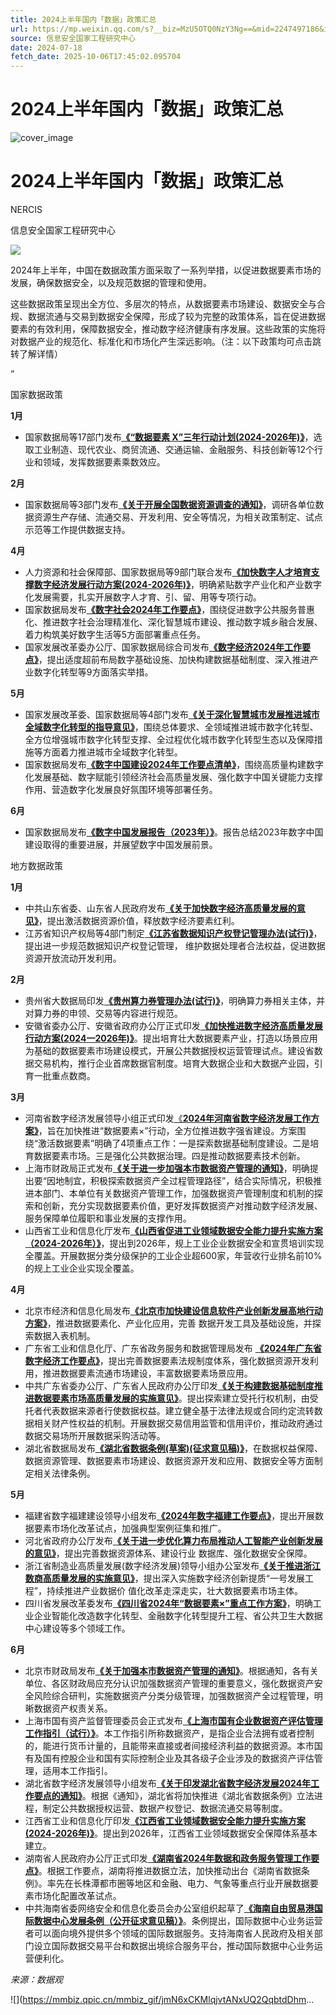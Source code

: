 ```yaml
---
title: 2024上半年国内「数据」政策汇总
url: https://mp.weixin.qq.com/s?__biz=MzU5OTQ0NzY3Ng==&mid=2247497186&idx=1&sn=29a5aa6bfa575f9dd23990d78e6e4e01&chksm=feb674f1c9c1fde7f9befd22f0fafce670892d2f5f3992fb958454830d4eba04c3ba44398e2e&scene=58&subscene=0#rd
source: 信息安全国家工程研究中心
date: 2024-07-18
fetch_date: 2025-10-06T17:45:02.095704
---
```


# 2024上半年国内「数据」政策汇总

![cover_image](https://mmbiz.qpic.cn/mmbiz_jpg/jmN6xCKMlqgHv0Ku3jFfUhPV5ktU90I5GzxYmOhRibhLJy6BiaATCT3b0yS2dn8AqQuibiaMD4GtlHib1JJ6qjnlicZA/0?wx_fmt=jpeg)

# 2024上半年国内「数据」政策汇总

NERCIS

信息安全国家工程研究中心

![](https://mmbiz.qpic.cn/mmbiz_gif/jmN6xCKMlqjvtANxUQ2QqbtdDhmNdCNtJPDxCws0p1I79HrThmryvLXJXwc0bIsYLpACce6Dh9m71KjibxUTXlw/640?wx_fmt=gif&from=appmsg)

2024年上半年，中国在数据政策方面采取了一系列举措，以促进数据要素市场的发展，确保数据安全，以及规范数据的管理和使用。

这些数据政策呈现出全方位、多层次的特点，从数据要素市场建设、数据安全与合规、数据流通与交易到数据安全保障，形成了较为完整的政策体系，旨在促进数据要素的有效利用，保障数据安全，推动数字经济健康有序发展。这些政策的实施将对数据产业的规范化、标准化和市场化产生深远影响。（注：以下政策均可点击跳转了解详情）

”

国家数据政策

**1月**

* 国家数据局等17部门发布[**《“数据要素 X”三年行动计划(2024-2026年)》**](https://mp.weixin.qq.com/s?__biz=MzkzMTU5MDA3OQ==&mid=2247484875&idx=2&sn=600cd70ce8e9fc105ea2a35c0437fd00&scene=21#wechat_redirect)，选取工业制造、现代农业、商贸流通、交通运输、金融服务、科技创新等12个行业和领域，发挥数据要素乘数效应。

**2月**

* 国家数据局等3部门发布[**《关于开展全国数据资源调查的通知》**](https://mp.weixin.qq.com/s?__biz=MzkzMTU5MDA3OQ==&mid=2247485044&idx=1&sn=ee8057d3276ed6f8f93fda0a4faf802b&scene=21#wechat_redirect)，调研各单位数据资源生产存储、流通交易、开发利用、安全等情况，为相关政策制定、试点示范等工作提供数据支持。

**4月**

* 人力资源和社会保障部、国家数据局等9部门联合发布[**《加快数字人才培育支撑数字经济发展行动方案(2024-2026年)》**](https://mp.weixin.qq.com/s?__biz=MzkzMTU5MDA3OQ==&mid=2247486102&idx=1&sn=7ed1fa3c4403c39d01480e88f6ead372&scene=21#wechat_redirect)，明确紧贴数字产业化和产业数字化发展需要，扎实开展数字人才育、引、留、用等专项行动。
* 国家数据局发布[**《数字社会2024年工作要点》**](https://mp.weixin.qq.com/s?__biz=MzkzMTU5MDA3OQ==&mid=2247486103&idx=1&sn=1c74bc9565b42862630ebb38e6d0b806&scene=21#wechat_redirect)，围绕促进数字公共服务普惠化、推进数字社会治理精准化、深化智慧城市建设、推动数字城乡融合发展、着力构筑美好数字生活等5方面部署重点任务。
* 国家发展改革委办公厅、国家数据局综合司发布[**《数字经济2024年工作要点》**](https://mp.weixin.qq.com/s?__biz=MzkzMTU5MDA3OQ==&mid=2247486174&idx=1&sn=aae2c386b8b67d48cb69b682b5611a33&scene=21#wechat_redirect)，提出适度超前布局数字基础设施、加快构建数据基础制度、深入推进产业数字化转型等9方面落实举措。

**5月**

* 国家发展改革委、国家数据局等4部门发布[**《关于深化智慧城市发展推进城市全域数字化转型的指导意见》**](https://mp.weixin.qq.com/s?__biz=MzkzMTU5MDA3OQ==&mid=2247486438&idx=1&sn=0f4156349d8a6a91c62889bdab10d3a7&scene=21#wechat_redirect)，围绕总体要求、全领域推进城市数字化转型、全方位增强城市数字化转型支撑、全过程优化城市数字化转型生态以及保障措施等方面着力推进城市全域数字化转型。
* 国家数据局发布[**《数字中国建设2024年工作要点清单》**](https://mp.weixin.qq.com/s?__biz=MzkzMTU5MDA3OQ==&mid=2247486517&idx=1&sn=fe611f7d895c856c845c83b0a9e3cd66&scene=21#wechat_redirect)，围绕高质量构建数字化发展基础、数字赋能引领经济社会高质量发展、强化数字中国关键能力支撑作用、营造数字化发展良好氛围环境等部署任务。

**6月**

* 国家数据局发布[**《数字中国发展报告（2023年）》**](http://mp.weixin.qq.com/s?__biz=MzU0MDY1MTQwNA==&mid=2247695742&idx=1&sn=5c7aeb6d6762e0301d768712f880a68f&chksm=fb38479dcc4fce8b69c9a83caed605f3e1faf5039e300fd1a1d54a394e2c459560b090cc365f&scene=21#wechat_redirect)。报告总结2023年数字中国建设取得的重要进展，并展望数字中国发展前景。

地方数据政策

**1月**

* 中共山东省委、山东省人民政府发布[**《关于加快数字经济高质量发展的意见》**](https://mp.weixin.qq.com/s?__biz=MzkzMTU5MDA3OQ==&mid=2247484985&idx=1&sn=775ba82d01fa99c92b1ceb2b0b26b3f4&scene=21#wechat_redirect)，提出激活数据资源价值，释放数字经济要素红利。
* 江苏省知识产权局等4部门制定[**《江苏省数据知识产权登记管理办法(试行)》**](https://mp.weixin.qq.com/s?__biz=MzA3ODU0NDE4OA==&mid=2653668994&idx=4&sn=2a2242a1b91c1286c4588130fd09f4b5&scene=21#wechat_redirect)，提出进一步规范数据知识产权登记管理， 维护数据处理者合法权益，促进数据资源开放流动开发利用。

**2月**

* 贵州省大数据局印发[**《贵州算力券管理办法(试行)》**](https://mp.weixin.qq.com/s?__biz=MzU0MDY1MTQwNA==&mid=2247681558&idx=2&sn=3867aca6fc7ba7590b4362ab765beb03&scene=21#wechat_redirect)，明确算力券相关主体，并对算力券的申领、交易等内容进行规范。
* 安徽省委办公厅、安徽省政府办公厅正式印发[**《加快推进数字经济高质量发展行动方案(2024一2026年)》**](https://mp.weixin.qq.com/s?__biz=MzU1NjUwMjcwMA==&mid=2247492279&idx=1&sn=2e7aab828466da9cf290df833a858be9&scene=21#wechat_redirect)。提出培育壮大数据要素产业，打造以场景应用为基础的数据要素市场建设模式，开展公共数据授权运营管理试点。建设省数据交易机构，推行企业首席数据官制度。培育大数据企业和大数据产业园，引育一批重点数商。

**3月**

* 河南省数字经济发展领导小组正式印发[《**2024年河南省数字经济发展工作方案》**](http://mp.weixin.qq.com/s?__biz=MzU0MDY1MTQwNA==&mid=2247689012&idx=2&sn=50bbfa6c6c85bc43cfaa78d190c95d8e&chksm=fb3859d7cc4fd0c1ba78a7d929d0e7fd0ecb31cad4412aab2538c2600351d979d7979a086ca2&scene=21#wechat_redirect)，旨在加快推进“数据要素×”行动，全方位推进数字强省建设。方案围绕“激活数据要素”明确了4项重点工作：一是探索数据基础制度建设。二是培育数据要素市场。三是强化公共数据治理。四是推动数据要素技术创新。
* 上海市财政局正式发布[**《关于进一步加强本市数据资产管理的通知》**](https://mp.weixin.qq.com/s?__biz=Mzg3MDA5MDY3MQ==&mid=2247525858&idx=2&sn=757cbbbbc9fcaeb662eb865a4e384c8e&scene=21#wechat_redirect)，明确提出要“因地制宜，积极探索数据资产全过程管理路径”，结合实际情况，积极推进本部门、本单位有关数据资产管理工作，加强数据资产管理制度和机制的探索和创新，充分实现数据要素价值，更好发挥数据资产对推动数字经济发展、服务保障单位履职和事业发展的支撑作用。
* 山西省工业和信息化厅发布[**《山西省促进工业领域数据安全能力提升实施方案（2024-2026年）》**](https://mp.weixin.qq.com/s?__biz=MzI4ODkxMjA2OQ==&mid=2247629374&idx=3&sn=62c3398ab445c0a3cfc473ff55a0f6d0&scene=21#wechat_redirect)，提出到2026年，规上工业企业数据安全和宣贯培训实现全覆盖。开展数据分类分级保护的工业企业超600家，年营收行业排名前10%的规上工业企业实现全覆盖。

**4月**

* 北京市经济和信息化局发布[**《北京市加快建设信息软件产业创新发展高地行动方案》**](https://mp.weixin.qq.com/s?__biz=MzAxMzI0ODc1Mw==&mid=2649532216&idx=1&sn=4f24575bab3d38e353781b10cfb44546&scene=21#wechat_redirect)，推进数据要素化、产业化应用，完善 数据开发工具及基础设施，并探索数据入表机制。
* 广东省工业和信息化厅、广东省政务服务和数据管理局发布 [**《2024年广东省数字经济工作要点》**](https://mp.weixin.qq.com/s?__biz=MzI0MjE5NzMxNg==&mid=2651873408&idx=1&sn=039e834434458701e64aead2668b7113&scene=21#wechat_redirect)，提出完善数据要素法规制度体系，强化数据资源开发利用，推进数据要素流通市场建设，丰富数据要素场景应用。
* 中共广东省委办公厅、广东省人民政府办公厅印发[**《关于构建数据基础制度推进数据要素市场高质量发展的实施意见》**](https://mp.weixin.qq.com/s?__biz=MjM5NjEzMzMzNQ==&mid=2656374779&idx=2&sn=fbccec5d2f724796887c039735edb54e&scene=21#wechat_redirect)。提出探索建立受托行权机制，由受托者代表数据来源者行使数据权益。建立健全基于法律法规或合同约定流转数据相关财产性权益的机制。开展数据交易信用监管和信用评价，推动政府通过数据交易场所开展数据采购活动等。
* 湖北省数据局发布[**《湖北省数据条例(草案)(征求意见稿)》**](https://mp.weixin.qq.com/s?__biz=MzU5MzY4Nzc4MQ==&mid=2247505959&idx=1&sn=e8c447c3b184e09cd4d7d43f7e7dc775&scene=21#wechat_redirect)，在数据权益保障、数据资源管理、数据要素市场建设、数据资源开发和应用、数据安全等方面制定相关法律条例。

**5月**

* 福建省数字福建建设领导小组发布[**《2024年数字福建工作要点》**](https://mp.weixin.qq.com/s?__biz=MzU5MjcwODg3NA==&mid=2247660472&idx=1&sn=fb30ae0d596b7fce5419d97a55f37866&scene=21#wechat_redirect)，提出开展数据要素市场化改革试点，加强典型案例征集和推广。
* 河北省政府办公厅发布[**《关于进一步优化算力布局推动人工智能产业创新发展的意见》**](https://mp.weixin.qq.com/s?__biz=MzI1MjA5MTc4MA==&mid=2247605231&idx=1&sn=59bfae4ff136cd29173800fe4ebd40aa&scene=21#wechat_redirect)，提出完善数据资源体系、建设行业 数据库、强化数据安全保障。
* 浙江省制造业高质量发展(数字经济发展)领导小组办公室发布[**《关于推进浙江数商高质量发展的实施意见》**](https://mp.weixin.qq.com/s?__biz=MzkzMTU5MDA3OQ==&mid=2247486475&idx=1&sn=a59bdd9c09953fcbd9168c1a21554693&scene=21#wechat_redirect)，提出深入实施数字经济创新提质“一号发展工程”，持续推进产业数据价 值化改革走深走实，壮大数据要素市场主体。
* 四川省发展改革委发布[**《四川省2024年“数据要素×”重点工作方案》**](https://mp.weixin.qq.com/s?__biz=Mzg5MDg5Njg3MA==&mid=2247493191&idx=2&sn=b28a0bde763659c67adea6c3c8881894&scene=21#wechat_redirect)，明确工业企业智能化改造数字化转型、金融数字化转型提升工程、省公共卫生大数据中心建设等多个领域工作。

**6月**

* 北京市财政局发布[**《关于加强本市数据资产管理的通知》**](http://mp.weixin.qq.com/s?__biz=MzU0MDY1MTQwNA==&mid=2247693009&idx=2&sn=ff1fd0e613ecfde8c44da15fb8f45a82&chksm=fb384832cc4fc124dd134a199401d952eee5d733080513269f9c14f5bf0f1c7b8a903472eae3&scene=21#wechat_redirect)。根据通知，各有关单位、各区财政局应充分认识加强数据资产管理的重要意义，强化数据资产安全风险综合研判，实施数据资产分类分级管理，加强数据资产全过程管理，明晰数据资产权责关系。
* 上海市国有资产监督管理委员会正式发布[**《上海市国有企业数据资产评估管理工作指引（试行）》**](https://mp.weixin.qq.com/s?__biz=MzkyMTUxNzAwMw==&mid=2247486672&idx=1&sn=b886401d958fb60d1b7ff28256b447d6&scene=21#wechat_redirect)。本工作指引所称数据资产，是指企业合法拥有或者控制的，能进行货币计量的，且能带来直接或者间接经济利益的数据资源。本市国有及国有控股企业和国有实际控制企业及其各级子企业涉及的数据资产评估管理，适用本工作指引。
* 湖北省数字经济发展领导小组发布[**《关于印发湖北省数字经济发展2024年工作要点的通知》**](https://mp.weixin.qq.com/s?__biz=MzkzMjY0NzQ3NA==&mid=2247502995&idx=1&sn=fddcd3658e6c64461bb362766c46b474&scene=21#wechat_redirect)。根据《通知》，湖北省将加快推进《湖北省数据条例》立法进程，制定公共数据授权运营、数据产权登记、数据流通交易等制度。
* 江西省工业和信息化厅印发[**《江西省工业领域数据安全能力提升实施方案(2024-2026年)》**](https://mp.weixin.qq.com/s?__biz=MzA5NzM1MzQxOQ==&mid=2650235520&idx=1&sn=11eebbe0bb6b9829502c274da508f9c3&scene=21#wechat_redirect)。提出到2026年，江西省工业领域数据安全保障体系基本建立。
* 湖南省人民政府办公厅正式印发[**《湖南省2024年数据和政务服务管理工作要点》**](https://mp.weixin.qq.com/s?__biz=MzAwNTQxMDE0Ng==&mid=2649677800&idx=2&sn=64a755042619cc9ec5d8bb3a911d2d55&scene=21#wechat_redirect)。根据工作要点，湖南将推进数据立法，加快推动出台《湖南省数据条例》。率先在长株潭都市圈等地区和金融、电力、气象等重点行业开展数据要素市场化配置改革试点。
* 中共海南省委网络安全和信息化委员会办公室组织起草了[**《海南自由贸易港国际数据中心发展条例（公开征求意见稿）》**](https://mp.weixin.qq.com/s?__biz=MzIyNDE2ODQwOA==&mid=2654549670&idx=1&sn=c2c206c5a226679695670dcfba8bdf00&scene=21#wechat_redirect)。条例提出，国际数据中心业务运营者可以面向境外提供多个领域的国际数据服务。支持海南省人民政府及相关部门设立国际数据交易平台和数据出境综合服务平台，推动国际数据中心业务运营便利化。

*来源：数据观*

![](https://mmbiz.qpic.cn/mmbiz_gif/jmN6xCKMlqjvtANxUQ2QqbtdDhm...